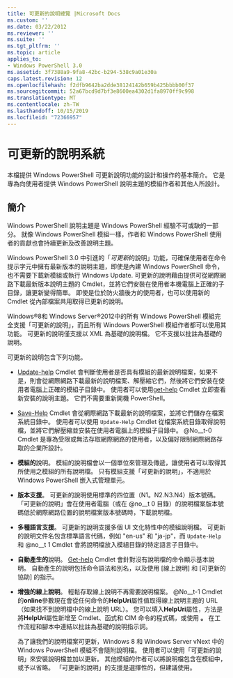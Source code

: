```yaml
---
title: 可更新的說明總覽 |Microsoft Docs
ms.custom: ''
ms.date: 03/22/2012
ms.reviewer: ''
ms.suite: ''
ms.tgt_pltfrm: ''
ms.topic: article
applies_to:
- Windows PowerShell 3.0
ms.assetid: 3f7388a9-9fa8-42bc-b294-538c9a01e30a
caps.latest.revision: 12
ms.openlocfilehash: f2dfb9642ba2dde38124142b659b425bbbb00f37
ms.sourcegitcommit: 52a67bcd9d7bf3e8600ea4302d1fa8970ff9c998
ms.translationtype: MT
ms.contentlocale: zh-TW
ms.lasthandoff: 10/15/2019
ms.locfileid: "72366957"
---
```

# <a name="updatable-help-overview"></a>可更新的說明系統

本檔提供 Windows PowerShell 可更新說明功能的設計和操作的基本簡介。 它是專為向使用者提供 Windows PowerShell 說明主題的模組作者和其他人所設計。

## <a name="introduction"></a>簡介

Windows PowerShell 說明主題是 Windows PowerShell 經驗不可或缺的一部分。 就像 Windows PowerShell 模組一樣，作者和 Windows PowerShell 使用者的貢獻也會持續更新及改善說明主題。

Windows PowerShell 3.0 中引進的「*可更新*的說明」功能，可確保使用者在命令提示字元中擁有最新版本的說明主題，即使是內建 Windows PowerShell 命令，也不需要下載新模組或執行 Windows Update. 可更新的說明藉由提供可從網際網路下載最新版本說明主題的 Cmdlet，並將它們安裝在使用者本機電腦上正確的子目錄，讓更新變得簡單。 即使是位於防火牆後方的使用者，也可以使用新的 Cmdlet 從內部檔案共用取得已更新的說明。

Windows®8和 Windows Server®2012中的所有 Windows PowerShell 模組完全支援「可更新的說明」，而且所有 Windows PowerShell 模組作者都可以使用其功能。 可更新的說明僅支援以 XML 為基礎的說明檔。 它不支援以批註為基礎的說明。

可更新的說明包含下列功能。

- [Update-help](/powershell/module/Microsoft.PowerShell.Core/Update-Help) Cmdlet 會判斷使用者是否具有模組的最新說明檔案，如果不是，則會從網際網路下載最新的說明檔案、解壓縮它們，然後將它們安裝在使用者電腦上正確的模組子目錄中。
  使用者可以使用[get-help](/powershell/module/Microsoft.PowerShell.Core/Get-Help) Cmdlet 立即查看新安裝的說明主題。
  它們不需要重新開機 PowerShell。

- [Save-Help](/powershell/module/Microsoft.PowerShell.Core/Save-Help) Cmdlet 會從網際網路下載最新的說明檔案，並將它們儲存在檔案系統目錄中。 使用者可以使用 `Update-Help` Cmdlet 從檔案系統目錄取得說明檔，並將它們解壓縮並安裝在使用者電腦上的模組子目錄中。 @No__t-0 Cmdlet 是專為受限或無法存取網際網路的使用者，以及偏好限制網際網路存取的企業所設計。

- **模組的**說明。 模組的說明檔會以一個單位來管理及傳遞，讓使用者可以取得其所使用之模組的所有說明檔。 只有模組支援「可更新的說明」，不適用於 Windows PowerShell 嵌入式管理單元。

- **版本支援**。 可更新的說明使用標準的四位置（N1。N2.N3.N4）版本號碼。 「可更新的說明」會在使用者電腦（或在 @no__t 0 目錄）的說明檔案版本號碼低於網際網路位置的說明檔案版本號碼時，下載說明檔。

- **多種語言支援**。 可更新的說明支援多個 UI 文化特性中的模組說明檔。 可更新的說明文件名包含標準語言代碼，例如 "en-us" 和 "ja-jp"，而 `Update-Help` 和 @no__t 1 Cmdlet 會將說明檔放入模組目錄的特定語言子目錄中。

- **自動產生的**說明。 [Get-help](/powershell/module/Microsoft.PowerShell.Core/Get-Help) Cmdlet 會針對沒有說明檔的命令顯示基本說明。 自動產生的說明包括命令語法和別名，以及使用 [線上說明] 和 [可更新的協助] 的指示。

- **增強的線上說明**。 輕鬆存取線上說明不再需要說明檔案。 @No__t-1 Cmdlet 的**online**參數現在會從任何命令的**HelpUri**屬性值取得線上說明主題的 URL （如果找不到說明檔中的線上說明 URL）。 您可以填入**HelpUri**屬性，方法是將**HelpUri**屬性新增至 Cmdlet、函式和 CIM 命令的程式碼，或使用 **。** 在工作流程和腳本中連結以批註為基礎的說明指示詞。

  為了讓我們的說明檔案可更新，Windows 8 和 Windows Server vNext 中的 Windows PowerShell 模組不會隨附說明檔。 使用者可以使用「可更新的說明」來安裝說明檔並加以更新。 其他模組的作者可以將說明檔包含在模組中，或予以省略。 「可更新的說明」的支援是選擇性的，但建議使用。
